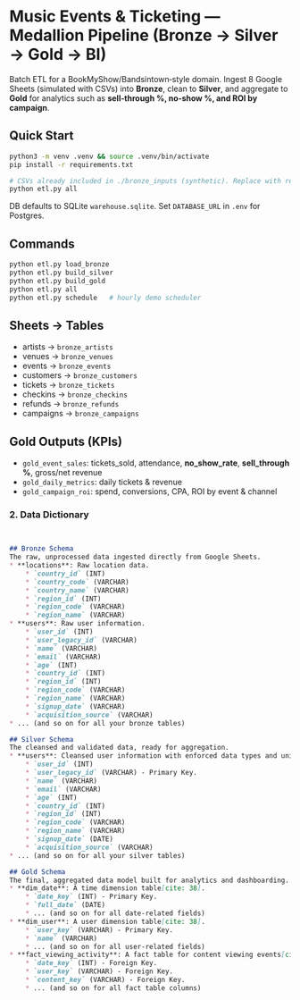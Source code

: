 # Music Events & Ticketing — Medallion Pipeline (Bronze → Silver → Gold → BI)

Batch ETL for a BookMyShow/Bandsintown‑style domain. Ingest 8 Google Sheets (simulated with CSVs) into **Bronze**, clean to **Silver**, and aggregate to **Gold** for analytics such as **sell‑through %, no‑show %, and ROI by campaign**.

## Quick Start
```bash
python3 -m venv .venv && source .venv/bin/activate
pip install -r requirements.txt

# CSVs already included in ./bronze_inputs (synthetic). Replace with real exports any time.
python etl.py all
```
DB defaults to SQLite `warehouse.sqlite`. Set `DATABASE_URL` in `.env` for Postgres.

## Commands
```bash
python etl.py load_bronze
python etl.py build_silver
python etl.py build_gold
python etl.py all
python etl.py schedule   # hourly demo scheduler
```

## Sheets → Tables
- artists → `bronze_artists`
- venues → `bronze_venues`
- events → `bronze_events`
- customers → `bronze_customers`
- tickets → `bronze_tickets`
- checkins → `bronze_checkins`
- refunds → `bronze_refunds`
- campaigns → `bronze_campaigns`

## Gold Outputs (KPIs)
- `gold_event_sales`: tickets_sold, attendance, **no_show_rate**, **sell_through %**, gross/net revenue
- `gold_daily_metrics`: daily tickets & revenue
- `gold_campaign_roi`: spend, conversions, CPA, ROI by event & channel


### 2. Data Dictionary

```markdown


## Bronze Schema
The raw, unprocessed data ingested directly from Google Sheets.
* **locations**: Raw location data.
    * `country_id` (INT)
    * `country_code` (VARCHAR)
    * `country_name` (VARCHAR)
    * `region_id` (INT)
    * `region_code` (VARCHAR)
    * `region_name` (VARCHAR)
* **users**: Raw user information.
    * `user_id` (INT)
    * `user_legacy_id` (VARCHAR)
    * `name` (VARCHAR)
    * `email` (VARCHAR)
    * `age` (INT)
    * `country_id` (INT)
    * `region_id` (INT)
    * `region_code` (VARCHAR)
    * `region_name` (VARCHAR)
    * `signup_date` (VARCHAR)
    * `acquisition_source` (VARCHAR)
* ... (and so on for all your bronze tables)

## Silver Schema
The cleansed and validated data, ready for aggregation.
* **users**: Cleansed user information with enforced data types and unique keys.
    * `user_id` (INT)
    * `user_legacy_id` (VARCHAR) - Primary Key.
    * `name` (VARCHAR)
    * `email` (VARCHAR)
    * `age` (INT)
    * `country_id` (INT)
    * `region_id` (INT)
    * `region_code` (VARCHAR)
    * `region_name` (VARCHAR)
    * `signup_date` (DATE)
    * `acquisition_source` (VARCHAR)
* ... (and so on for all your silver tables)

## Gold Schema
The final, aggregated data model built for analytics and dashboarding.
* **dim_date**: A time dimension table[cite: 38].
    * `date_key` (INT) - Primary Key.
    * `full_date` (DATE)
    * ... (and so on for all date-related fields)
* **dim_user**: A user dimension table[cite: 38].
    * `user_key` (VARCHAR) - Primary Key.
    * `name` (VARCHAR)
    * ... (and so on for all user-related fields)
* **fact_viewing_activity**: A fact table for content viewing events[cite: 38].
    * `date_key` (INT) - Foreign Key.
    * `user_key` (VARCHAR) - Foreign Key.
    * `content_key` (VARCHAR) - Foreign Key.
    * ... (and so on for all fact table columns)

